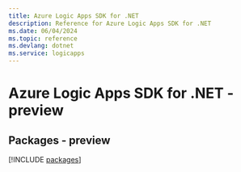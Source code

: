 ```yaml
---
title: Azure Logic Apps SDK for .NET
description: Reference for Azure Logic Apps SDK for .NET
ms.date: 06/04/2024
ms.topic: reference
ms.devlang: dotnet
ms.service: logicapps
---
```

# Azure Logic Apps SDK for .NET - preview
## Packages - preview
[!INCLUDE [packages](logic-apps-index.md)]